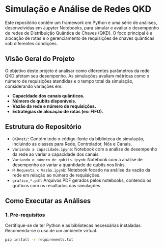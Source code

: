 # Simulação e Análise de Redes QKD

Este repositório contém um framework em Python e uma série de análises, desenvolvidas em Jupyter Notebooks, para simular e avaliar o desempenho de redes de Distribuição Quântica de Chaves (QKD). O foco principal é a alocação de rotas e o gerenciamento de requisições de chaves quânticas sob diferentes condições.

## Visão Geral do Projeto

O objetivo deste projeto é analisar como diferentes parâmetros da rede QKD afetam seu desempenho. As simulações avaliam métricas como o número de requisições atendidas e o tempo total da simulação, considerando variações em:

* **Capacidade dos canais quânticos.**
* **Número de qubits disponíveis.**
* **Vazão da rede e número de requisições.**
* **Estratégias de alocação de rotas (ex: FIFO).**

## Estrutura do Repositório

* `QKDnet/`: Contém todo o código-fonte da biblioteca de simulação, incluindo as classes para Rede, Controlador, Nós e Canais.
* `Variando a capacidade.ipynb`: Notebook com a análise de desempenho da rede ao variar a capacidade dos canais.
* `Variando o número de qubits.ipynb`: Notebook com a análise de desempenho ao variar a quantidade de qubits nos links.
* `N Requests x Vazão.ipynb`: Notebook focado na análise da vazão da rede em relação ao número de requisições.
* `grafico_*.pdf`: Arquivos PDF gerados pelos notebooks, contendo os gráficos com os resultados das simulações.


## Como Executar as Análises

### 1. Pré-requisitos

Certifique-se de ter Python e as bibliotecas necessárias instaladas. Recomenda-se o uso de um ambiente virtual.

```bash
pip install -r requirements.txt